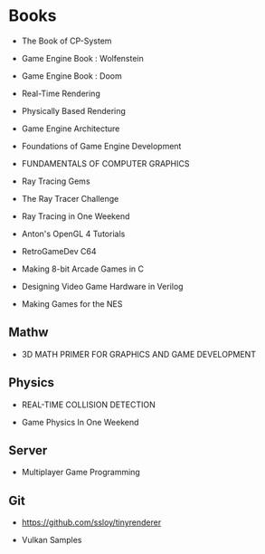 # Books

* The Book of CP-System
* Game Engine Book : Wolfenstein
* Game Engine Book : Doom

* Real-Time Rendering
* Physically Based Rendering
* Game Engine Architecture
* Foundations of Game Engine Development
* FUNDAMENTALS OF COMPUTER GRAPHICS
* Ray Tracing Gems

* The Ray Tracer Challenge
* Ray Tracing in One Weekend
* Anton's OpenGL 4 Tutorials

* RetroGameDev C64
* Making 8-bit Arcade Games in C
* Designing Video Game Hardware in Verilog
* Making Games for the NES

## Mathw

* 3D MATH PRIMER FOR GRAPHICS AND GAME DEVELOPMENT

## Physics

* REAL-TIME COLLISION DETECTION

* Game Physics In One Weekend

## Server

* Multiplayer Game Programming

## Git

* <https://github.com/ssloy/tinyrenderer>

* Vulkan Samples
